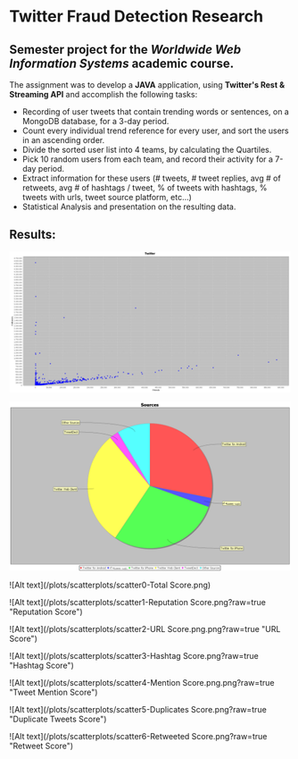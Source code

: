 # Twitter Fraud Detection Research

## Semester project for the *Worldwide Web Information Systems* academic course.

The assignment was to develop a **JAVA** application, using **Twitter's Rest & Streaming API** and accomplish the following tasks:

 - Recording of user tweets that contain trending words or sentences, on a MongoDB database, for a 3-day period.
 - Count every individual trend reference for every user, and sort the users in an ascending order.
 - Divide the sorted user list into 4 teams, by calculating the Quartiles.
 - Pick 10 random users from each team, and record their activity for a 7-day period.
 - Extract information for these users (# tweets, # tweet replies, avg # of retweets, avg # of hashtags / tweet, % of tweets with hashtags, % tweets with urls, tweet source platform, etc...)
 - Statistical Analysis and presentation on the resulting data.
 

## Results:

![Alt text](/plots/general_users_scatterplot.png?raw=true "Followers/Friends Ratio")

![Alt text](/plots/piecharts/pie_sources_legit.png?raw=true "Tweet Sources")

![Alt text](/plots/scatterplots/scatter0-Total Score.png)

![Alt text](/plots/scatterplots/scatter1-Reputation Score.png?raw=true "Reputation Score")

![Alt text](/plots/scatterplots/scatter2-URL Score.png.png?raw=true "URL Score")

![Alt text](/plots/scatterplots/scatter3-Hashtag Score.png?raw=true "Hashtag Score")

![Alt text](/plots/scatterplots/scatter4-Mention Score.png.png?raw=true "Tweet Mention Score")

![Alt text](/plots/scatterplots/scatter5-Duplicates Score.png?raw=true "Duplicate Tweets Score")

![Alt text](/plots/scatterplots/scatter6-Retweeted Score.png?raw=true "Retweet Score")


